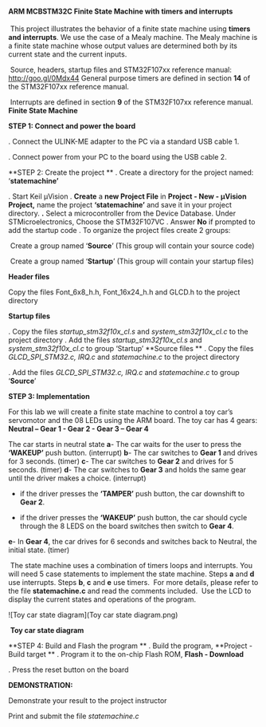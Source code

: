 ####           **ARM MCBSTM32C Finite State Machine with timers and interrupts**

​	This project illustrates the behavior of a finite state machine using **timers and interrupts**. We use the case of a Mealy machine. The Mealy machine is a finite state machine whose output values are determined both by its current state and the current inputs.

​	Source, headers, startup files and STM32F107xx reference manual: http://goo.gl/0Mdx44 General purpose timers are defined in section **14** of the STM32F107xx reference manual.

​	Interrupts are defined in section **9** of the STM32F107xx reference manual. **Finite State Machine**

**STEP 1: Connect and power the board**

. Connect the ULINK-ME adapter to the PC via a standard USB cable 1. 

. Connect power from your PC to the board using the USB cable 2.

**STEP 2: Create the project
** . Create a directory for the project named: ‘**statemachine’**

 . Start Keil μVision
 . **Create** a **new Project File** in **Project - New - μVision Project,** name the project **‘statemachine’** and save it in your project directory.
 **.** Select a microcontroller from the Device Database. Under STMicroelectronics, Choose the STM32F107VC . Answer **No** if prompted to add the startup code
 . To organize the project files create 2 groups:

​		Create a group named ‘**Source**’ (This group will contain your source code) 

​		Create a group named ‘**Startup**’ (This group will contain your startup files)

**Header files**

Copy the files Font_6x8_h.h, Font_16x24_h.h and GLCD.h to the project directory

**Startup files**

. Copy the files *startup_stm32f10x_cl.s* and *system_stm32f10x_cl.c* to the project directory . Add the files *startup_stm32f10x_cl.s* and *system_stm32f10x_cl.c* to group ‘Startup’ **Source files
** . Copy the files *GLCD_SPI_STM32.c, IRQ.c* and *statemachine.c* to the project directory

. Add the files *GLCD_SPI_STM32.c, IRQ.c* and *statemachine.c* to group ‘**Source**’

**STEP 3: Implementation**

For this lab we will create a finite state machine to control a toy car’s servomotor and the 08 LEDs using the ARM board. The toy car has 4 gears: **Neutral – Gear 1 - Gear 2 - Gear 3 – Gear 4**

The car starts in neutral state
 **a**- The car waits for the user to press the **‘WAKEUP’** push button. (interrupt)
 **b**- The car switches to **Gear 1** and drives for 3 seconds. (timer)
 **c**- The car switches to **Gear 2** and drives for 5 seconds. (timer)
 **d**- The car switches to **Gear 3** and holds the same gear until the driver makes a choice. (interrupt)

- if the driver presses the **‘TAMPER’** push button, the car downshift to **Gear 2**.

- if the driver presses the **‘WAKEUP’** push button, the car should cycle through the 8 LEDS on the board switches then switch to **Gear 4**.

**e**- In **Gear 4**, the car drives for 6 seconds and switches back to Neutral, the initial state. (timer)

​	The state machine uses a combination of timers loops and interrupts. You will need 5 case statements to implement the state machine. Steps **a** and **d** use interrupts. Steps **b**, **c** and **e** use timers.
​	For more details, please refer to the file **statemachine.c** and read the comments included.
​    Use the LCD to display the current states and operations of the program.

![Toy car state diagram](Toy car state diagram.png)

​																				**Toy car state diagram**

**STEP 4: Build and Flash the program
** . Build the program, **Project - Build target
** . Program it to the on-chip Flash ROM, **Flash - Download** 

 . Press the reset button on the board

**DEMONSTRATION:**

Demonstrate your result to the project instructor 

Print and submit the file *statemachine.c*